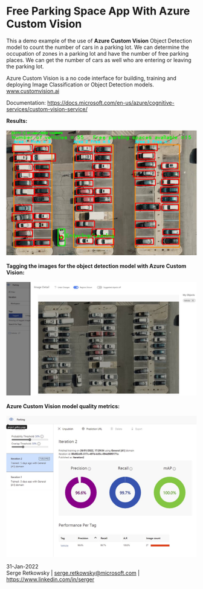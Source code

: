# Free Parking Space App With Azure Custom Vision

This a demo example of the use of **Azure Custom Vision** Object Detection model to count the number of cars in
a parking lot. We can determine the occupation of zones in a parking lot and have the number of free parking places.
We can get the number of cars as well who are entering or leaving the parking lot.

Azure Custom Vision is a no code interface for building, training and deploying Image Classification or Object Detection models.
www.customvision.ai

Documentation:
https://docs.microsoft.com/en-us/azure/cognitive-services/custom-vision-service/

**Results:**
<br><br>
<img src = "images/result.jpg">
<br><br>
**Tagging the images for the object detection model with Azure Custom Vision:**
<br><br>
<img src = "cv1.jpg">
<br><br>
**Azure Custom Vision model quality metrics:**
<br><br>
<img src = "cv2.jpg">


31-Jan-2022
<br>
Serge Retkowsky | serge.retkowsky@microsoft.com | https://www.linkedin.com/in/serger
